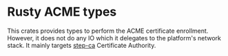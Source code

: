 # Rusty ACME types

This crates provides types to perform the ACME certificate enrollment. However, it does not do any IO which it delegates
to the platform's network stack. It mainly targets [step-ca](https://smallstep.com/docs/step-ca) Certificate Authority.
